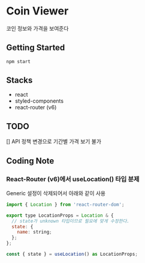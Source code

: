 # Coin Viewer

코인 정보와 가격을 보여준다

## Getting Started

```bash
npm start
```

## Stacks

- react
- styled-components
- react-router (v6)

## TODO

[] API 정책 변경으로 기간별 가격 보기 불가

## Coding Note

### React-Router (v6)에서 useLocation() 타입 분제

Generic 설정이 삭제되어서 아래와 같이 사용

```js
import { Location } from 'react-router-dom';

export type LocationProps = Location & {
  // state가 unknown 타입이므로 필요에 맞게 수정한다.
  state: {
    name: string;
  };
};

const { state } = useLocation() as LocationProps;

```
